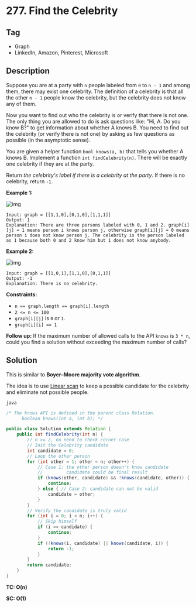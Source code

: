 # 277. Find the Celebrity

## Tag

- Graph
- LinkedIn, Amazon, Pinterest, Microsoft

## Description 

Suppose you are at a party with `n` people labeled from `0` to `n - 1` and among them, there may exist one celebrity. The definition of a celebrity is that all the other `n - 1` people know the celebrity, but the celebrity does not know any of them.

Now you want to find out who the celebrity is or verify that there is not one. The only thing you are allowed to do is ask questions like: "Hi, A. Do you know B?" to get information about whether A knows B. You need to find out the celebrity (or verify there is not one) by asking as few questions as possible (in the asymptotic sense).

You are given a helper function `bool knows(a, b)` that tells you whether A knows B. Implement a function `int findCelebrity(n)`. There will be exactly one celebrity if they are at the party.

Return *the celebrity's label if there is a celebrity at the party*. If there is no celebrity, return `-1`.



**Example 1:**

![img](https://assets.leetcode.com/uploads/2022/01/19/g1.jpg)

```
Input: graph = [[1,1,0],[0,1,0],[1,1,1]]
Output: 1
Explanation: There are three persons labeled with 0, 1 and 2. graph[i][j] = 1 means person i knows person j, otherwise graph[i][j] = 0 means person i does not know person j. The celebrity is the person labeled as 1 because both 0 and 2 know him but 1 does not know anybody.
```

**Example 2:**

![img](https://assets.leetcode.com/uploads/2022/01/19/g2.jpg)

```
Input: graph = [[1,0,1],[1,1,0],[0,1,1]]
Output: -1
Explanation: There is no celebrity.
```

 

**Constraints:**

- `n == graph.length == graph[i].length`
- `2 <= n <= 100`
- `graph[i][j]` is `0` or `1`.
- `graph[i][i] == 1`

 

**Follow up:** If the maximum number of allowed calls to the API `knows` is `3 * n`, could you find a solution without exceeding the maximum number of calls?



## Solution

This is similar to **Boyer–Moore majority vote algorithm**.

The idea is to use <u>Linear scan</u> to keep a possible candidate for the celebrity and eliminate not possible people.



`java`

```java
/* The knows API is defined in the parent class Relation.
      boolean knows(int a, int b); */

public class Solution extends Relation {
    public int findCelebrity(int n) {
        // n >= 2, no need to check corner case
        // Init the Celebrity candidate
        int candidate = 0;
        // Loop the other person
        for (int other = 1; other < n; other++) {
            // Case 1: the other person doesn't know candidate
            //         candidate could be final result
            if (knows(other, candidate) && !knows(candidate, other)) {
                continue;
            } else { // Case 2: candidate can not be valid
                candidate = other;
            }
        }
        // Verify the candidate is truly valid
        for (int i = 0; i < n; i++) {
            // Skip himself
            if (i == candidate) {
                continue;
            }
            if (!knows(i, candidate) || knows(candidate, i)) {
                return -1;
            }
        }
        return candidate;
    }
}
```



**TC: O(n)**

**SC: O(1)**


